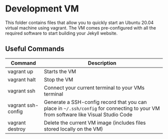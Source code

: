 # Development VM
This folder contains files that allow you to quickly start an Ubuntu 20.04 virtual machine using vagrant.
The VM comes pre-configured with all the required software to start building your Jekyll website.

## Useful Commands
| Command               | Description                                                                                                                           |
|-----------------------|---------------------------------------------------------------------------------------------------------------------------------------|
| vagrant up            | Starts the VM                                                                                                                         |
| vagrant halt          | Stop the VM                                                                                                                           |
| vagrant ssh           | Connect your current terminal to your VMs terminal                                                                                    |
| vagrant ssh-config    | Generate a SSH-config record that you can place in `~/.ssh/config` for connecting to your VM from software like Visual Studio Code    |
| vagrant destroy       | Delete the current VM image (includes files stored locally on the VM)                                                                 |